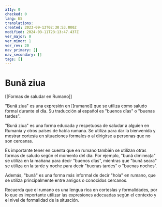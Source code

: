```yaml
---
a11y: 0
checked: 0
lang: ES
translations: 
created: 2023-09-13T02:30:53.000Z
modified: 2024-03-11T23:13:47.437Z
ver_major: 0
ver_minor: 1
ver_rev: 20
nav_primary: []
nav_secondary: []
tags: []
---
```

# Bună ziua

[[Formas de saludar en Rumano]]

"Bună ziua" es una expresión en [[rumano]] que se utiliza como saludo formal durante el día. Su traducción al español es "buenos días" o "buenas tardes".

"Bună ziua" es una forma educada y respetuosa de saludar a alguien en Rumania y otros países de habla rumana. Se utiliza para dar la bienvenida y mostrar cortesía en situaciones formales o al dirigirse a personas que no son cercanas.

Es importante tener en cuenta que en rumano también se utilizan otras formas de saludo según el momento del día. Por ejemplo, "bună dimineața" se utiliza en la mañana para decir "buenos días", mientras que "bună seara" se utiliza en la tarde y noche para decir "buenas tardes" o "buenas noches".

Además, "bună" es una forma más informal de decir "hola" en rumano, que se utiliza principalmente entre amigos o conocidos cercanos.

Recuerda que el rumano es una lengua rica en cortesías y formalidades, por lo que es importante utilizar las expresiones adecuadas según el contexto y el nivel de formalidad de la situación.